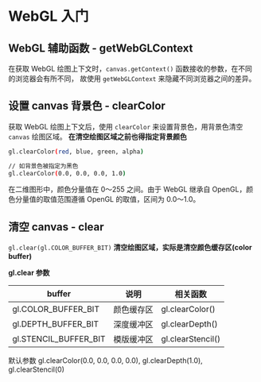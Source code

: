 # WebGL 入门

## WebGL 辅助函数 - getWebGLContext

在获取 WebGL 绘图上下文时，`canvas.getContext()` 函数接收的参数，在不同的浏览器会有所不同，
故使用 `getWebGLContext` 来隐藏不同浏览器之间的差异。

## 设置 canvas 背景色 - clearColor

获取 WebGL 绘图上下文后，使用 `clearColor` 来设置背景色，用背景色清空 `canvas` 绘图区域。
**在清空绘图区域之前也得指定背景颜色**

```bash
gl.clearColor(red, blue, green, alpha)

// 如背景色被指定为黑色
gl.clearColor(0.0, 0.0, 0.0, 1.0) 
```

在二维图形中，颜色分量值在 0～255 之间。由于 WebGL 继承自 OpenGL，颜色分量值的取值范围遵循 OpenGL 的取值，区间为 0.0～1.0。

## 清空 canvas - clear

`gl.clear(gl.COLOR_BUFFER_BIT)` **清空绘图区域，实际是清空颜色缓存区(color buffer)**

**gl.clear 参数**

| buffer  | 说明 | 相关函数 |
| ------------- | ------------- | ------------- |
| gl.COLOR_BUFFER_BIT  | 颜色缓存区  | gl.clearColor() |
| gl.DEPTH_BUFFER_BIT  | 深度缓冲区  | gl.clearDepth() |
| gl.STENCIL_BUFFER_BIT  | 模版缓冲区  | gl.clearStencil() |

默认参数 gl.clearColor(0.0, 0.0, 0.0, 0.0), gl.clearDepth(1.0), gl.clearStencil(0)